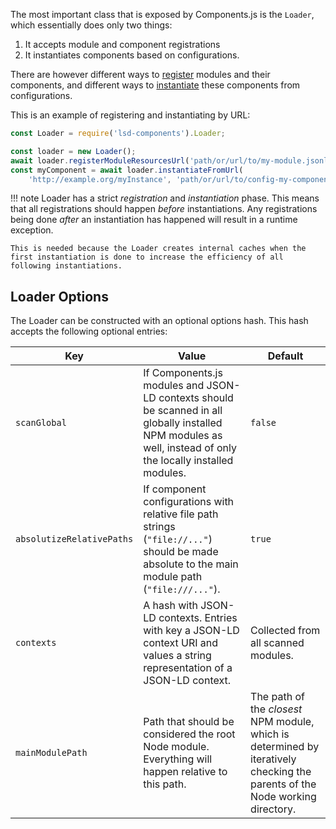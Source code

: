 The most important class that is exposed by Components.js is the `Loader`,
which essentially does only two things:

1. It accepts module and component registrations
2. It instantiates components based on configurations.

There are however different ways to [register](./registration/) modules and their components,
and different ways to [instantiate](./instantiation/) these components from configurations.

This is an example of registering and instantiating by URL:
```javascript
const Loader = require('lsd-components').Loader;

const loader = new Loader();
await loader.registerModuleResourcesUrl('path/or/url/to/my-module.jsonld');
const myComponent = await loader.instantiateFromUrl(
    'http://example.org/myInstance', 'path/or/url/to/config-my-component.jsonld');
```

!!! note
    Loader has a strict _registration_ and _instantiation_ phase.
    This means that all registrations should happen _before_ instantiations.
    Any registrations being done _after_ an instantiation has happened will result in a runtime exception.
    
    This is needed because the Loader creates internal caches when the first instantiation is done to increase the efficiency of all following instantiations.

## Loader Options

The Loader can be constructed with an optional options hash.
This hash accepts the following optional entries:

| Key                       | Value | Default |
| ------------------------- | ----- | ------- |
| `scanGlobal`              | If Components.js modules and JSON-LD contexts should be scanned in all globally installed NPM modules as well, instead of only the locally installed modules. | `false` |
| `absolutizeRelativePaths` | If component configurations with relative file path strings (`"file://..."`) should be made absolute to the main module path (`"file:///..."`). | `true` |
| `contexts`                | A hash with JSON-LD contexts. Entries with key a JSON-LD context URI and values a string representation of a JSON-LD context. | Collected from all scanned modules. |
| `mainModulePath`          | Path that should be considered the root Node module. Everything will happen relative to this path. | The path of the _closest_ NPM module, which is determined by iteratively checking the parents of the Node working directory. |

